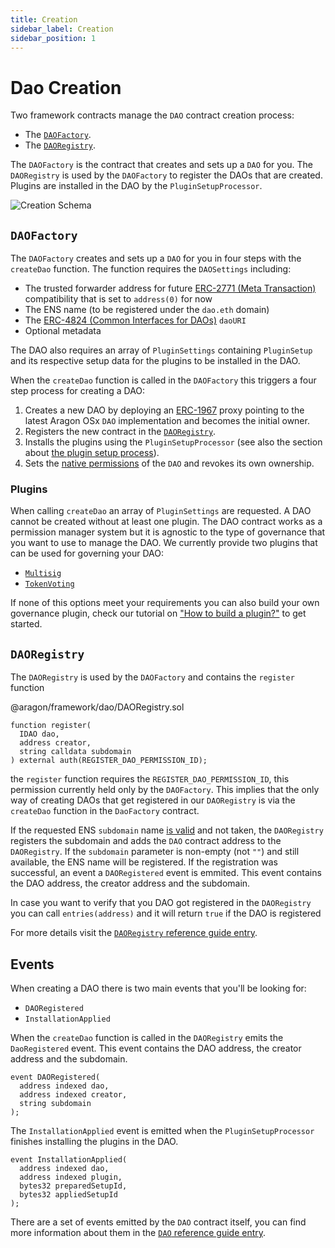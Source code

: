 ```yaml
---
title: Creation
sidebar_label: Creation
sidebar_position: 1
---
```


# Dao Creation

Two framework contracts manage the `DAO` contract creation process:

- The [`DAOFactory`](docs/osx/reference-guide/framework/dao/DAOFactory).
- The [`DAORegistry`](docs/osx/reference-guide/framework/dao/DAORegistry).

The `DAOFactory` is the contract that creates and sets up a `DAO` for you. The `DAORegistry` is used by the `DAOFactory` to register the DAOs that are created. Plugins are installed in the DAO by the `PluginSetupProcessor`.

![Creation Schema](/optimized-svg/advanced/dao/aragon-osx-dao-creation.drawio.svg)

## `DAOFactory`

The `DAOFactory` creates and sets up a `DAO` for you in four steps with the `createDao` function. The function requires the `DAOSettings` including:

- The trusted forwarder address for future [ERC-2771 (Meta Transaction)](https://eips.ethereum.org/EIPS/eip-2771) compatibility that is set to `address(0)` for now
- The ENS name (to be registered under the `dao.eth` domain)
- The [ERC-4824 (Common Interfaces for DAOs)](https://eips.ethereum.org/EIPS/eip-4824) `daoURI`
- Optional metadata

The DAO also requires an array of `PluginSettings` containing `PluginSetup` and its respective setup data for the plugins to be installed in the DAO.

When the `createDao` function is called in the `DAOFactory` this triggers a four step process for creating a DAO:

1. Creates a new DAO by deploying an [ERC-1967](https://eips.ethereum.org/EIPS/eip-1967) proxy pointing to the latest Aragon OSx `DAO` implementation and becomes the initial owner.
2. Registers the new contract in the [`DAORegistry`](docs/osx/how-it-works/framework/dao-creation/#daoregistry).
3. Installs the plugins using the `PluginSetupProcessor` (see also the section about [the plugin setup process](docs/osx/how-it-works/framework/plugin-management/plugin-setup/)).
4. Sets the [native permissions](docs/osx/how-it-works/core/permissions/#permissions-native-to-the-dao-contract) of the `DAO` and revokes its own ownership.

### Plugins

When calling `createDao` an array of `PluginSettings` are requested. A DAO cannot be created without at least one plugin. The DAO contract works as a permission manager system but it is agnostic to the type of governance that you want to use to manage the DAO. We currently provide two plugins that can be used for governing your DAO:

- [`Multisig`](https://link-to-more-info/)
- [`TokenVoting`](https://link-to-more-info/)

If none of this options meet your requirements you can also build your own governance plugin, check our tutorial on ["How to build a plugin?"](https://www.notion.so/Docs-9b7b0c1fdf894cdeb6413dcd255a8896?pvs=21) to get started.

## `DAORegistry`

The `DAORegistry` is used by the `DAOFactory` and contains the `register` function

@aragon/framework/dao/DAORegistry.sol

```solidity
function register(
  IDAO dao,
  address creator,
  string calldata subdomain
) external auth(REGISTER_DAO_PERMISSION_ID);

```

the `register` function requires the `REGISTER_DAO_PERMISSION_ID`, this permission currently held only by the `DAOFactory`. This implies that the only way of creating DAOs that get registered in our `DAORegistry` is via the `createDao` function in the `DaoFactory` contract.

If the requested ENS `subdomain` name [is valid](docs/osx/how-it-works/framework/ens-names) and not taken, the `DAORegistry` registers the subdomain and adds the `DAO` contract address to the `DAORegistry`.
If the `subdomain` parameter is non-empty (not `""`) and still available, the ENS name will be registered. If the registration was successful, an event a `DAORegistered` event is emmited. This event contains the DAO address, the creator address and the subdomain.

In case you want to verify that you DAO got registered in the `DAORegistry` you can call `entries(address)` and it will return `true` if the DAO is registered

For more details visit the [`DAORegistry` reference guide entry](docs/osx/reference-guide/framework/dao/DAORegistry).

## Events

When creating a DAO there is two main events that you'll be looking for:

- `DAORegistered`
- `InstallationApplied`

When the `createDao` function is called in the `DAORegistry` emits the `DaoRegistered` event. This event contains the DAO address, the creator address and the subdomain.

```solidity
event DAORegistered(
  address indexed dao,
  address indexed creator,
  string subdomain
);
```

The `InstallationApplied` event is emitted when the `PluginSetupProcessor` finishes installing the plugins in the DAO.

```solidity
event InstallationApplied(
  address indexed dao,
  address indexed plugin,
  bytes32 preparedSetupId,
  bytes32 appliedSetupId
);
```

There are a set of events emitted by the `DAO` contract itself, you can find more information about them in the [`DAO` reference guide entry](docs/osx/reference-guide/framework/dao/DAO).
